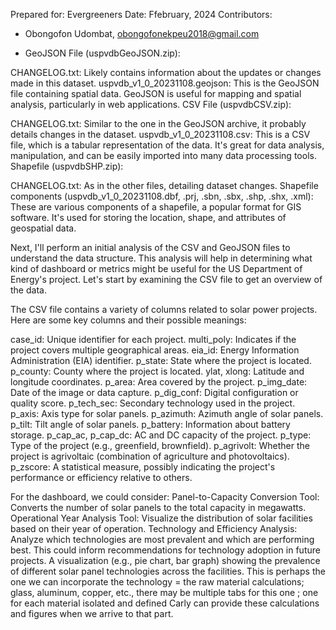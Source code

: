 Prepared for: Evergreeners
Date: Ffebruary, 2024
Contributors:
- Obongofon Udombat, obongofonekpeu2018@gmail.com


- GeoJSON File (uspvdbGeoJSON.zip):

CHANGELOG.txt: Likely contains information about the updates or changes made in this dataset.
uspvdb_v1_0_20231108.geojson: This is the GeoJSON file containing spatial data. GeoJSON is useful for mapping and spatial analysis, particularly in web applications.
CSV File (uspvdbCSV.zip):

CHANGELOG.txt: Similar to the one in the GeoJSON archive, it probably details changes in the dataset.
uspvdb_v1_0_20231108.csv: This is a CSV file, which is a tabular representation of the data. It's great for data analysis, manipulation, and can be easily imported into many data processing tools.
Shapefile (uspvdbSHP.zip):

CHANGELOG.txt: As in the other files, detailing dataset changes.
Shapefile components (uspvdb_v1_0_20231108.dbf, .prj, .sbn, .sbx, .shp, .shx, .xml): These are various components of a shapefile, a popular format for GIS software. It's used for storing the location, shape, and attributes of geospatial data.

Next, I'll perform an initial analysis of the CSV and GeoJSON files to understand the data structure. This analysis will help in determining what kind of dashboard or metrics might be useful for the US Department of Energy's project. Let's start by examining the CSV file to get an overview of the data.

The CSV file contains a variety of columns related to solar power projects. Here are some key columns and their possible meanings:

case_id: Unique identifier for each project.
multi_poly: Indicates if the project covers multiple geographical areas.
eia_id: Energy Information Administration (EIA) identifier.
p_state: State where the project is located.
p_county: County where the project is located.
ylat, xlong: Latitude and longitude coordinates.
p_area: Area covered by the project.
p_img_date: Date of the image or data capture.
p_dig_conf: Digital configuration or quality score.
p_tech_sec: Secondary technology used in the project.
p_axis: Axis type for solar panels.
p_azimuth: Azimuth angle of solar panels.
p_tilt: Tilt angle of solar panels.
p_battery: Information about battery storage.
p_cap_ac, p_cap_dc: AC and DC capacity of the project.
p_type: Type of the project (e.g., greenfield, brownfield).
p_agrivolt: Whether the project is agrivoltaic (combination of agriculture and photovoltaics).
p_zscore: A statistical measure, possibly indicating the project's performance or efficiency relative to others.

For the dashboard, we could consider:
Panel-to-Capacity Conversion Tool: Converts the number of solar panels to the total capacity in megawatts.
Operational Year Analysis Tool: Visualize the distribution of solar facilities based on their year of operation.
Technology and Efficiency Analysis: Analyze which technologies are most prevalent and which are performing best. This could inform recommendations for technology adoption in future projects.
A visualization (e.g., pie chart, bar graph) showing the prevalence of different solar panel technologies across the facilities.
This is perhaps the one we can incorporate the technology = the raw material calculations; glass, aluminum, copper, etc., there may be multiple tabs for this one ; one for each material isolated and defined Carly can provide these calculations and figures when we arrive to that part.
